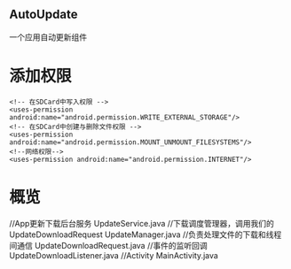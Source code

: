 ## AutoUpdate
  一个应用自动更新组件
# 添加权限
    <!-- 在SDCard中写入权限 -->
    <uses-permission android:name="android.permission.WRITE_EXTERNAL_STORAGE"/>
    <!-- 在SDCard中创建与删除文件权限 -->
    <uses-permission android:name="android.permission.MOUNT_UNMOUNT_FILESYSTEMS"/>
    <!--网络权限-->
    <uses-permission android:name="android.permission.INTERNET"/>
# 概览
  //App更新下载后台服务
  UpdateService.java
  //下载调度管理器，调用我们的UpdateDownloadRequest
  UpdateManager.java
  //负责处理文件的下载和线程间通信
  UpdateDownloadRequest.java
  //事件的监听回调
  UpdateDownloadListener.java
  //Activity
  MainActivity.java
  
